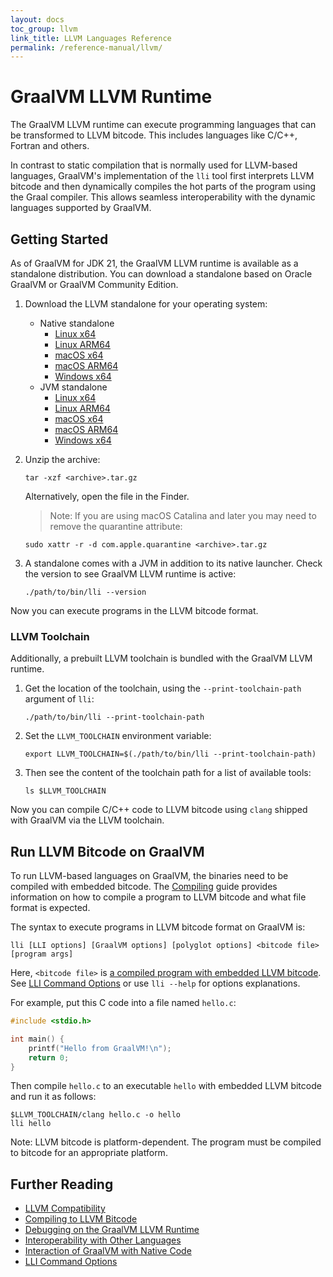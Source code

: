 ```yaml
---
layout: docs
toc_group: llvm
link_title: LLVM Languages Reference
permalink: /reference-manual/llvm/
---
```

# GraalVM LLVM Runtime

The GraalVM LLVM runtime can execute programming languages that can be transformed to LLVM bitcode.
This includes languages like C/C++, Fortran and others.

In contrast to static compilation that is normally used for LLVM-based languages, GraalVM's implementation of the `lli` tool first interprets LLVM bitcode and then dynamically compiles the hot parts of the program using the Graal compiler.
This allows seamless interoperability with the dynamic languages supported by GraalVM.

## Getting Started

As of GraalVM for JDK 21, the GraalVM LLVM runtime is available as a standalone distribution. 
You can download a standalone based on Oracle GraalVM or GraalVM Community Edition. 

1. Download the LLVM standalone for your operating system:
   - Native standalone
      * [Linux x64](https://gds.oracle.com/api/20220101/artifacts/05013E46CB6993C6E0631818000A2314/content)
      * [Linux ARM64](https://gds.oracle.com/api/20220101/artifacts/04F488A0621A4081E0631818000A781E/content)
      * [macOS x64](https://gds.oracle.com/api/20220101/artifacts/04F488A0621F4081E0631818000A781E/content)
      * [macOS ARM64](https://gds.oracle.com/api/20220101/artifacts/04F488A062244081E0631818000A781E/content)
      * [Windows x64](https://gds.oracle.com/api/20220101/artifacts/04F488A062294081E0631818000A781E/content)
   - JVM standalone
      * [Linux x64](https://gds.oracle.com/api/20220101/artifacts/04F488A0622E4081E0631818000A781E/content)
      * [Linux ARM64](https://gds.oracle.com/api/20220101/artifacts/05013E46CB5D93C6E0631818000A2314/content)
      * [macOS x64](https://gds.oracle.com/api/20220101/artifacts/04F488A062384081E0631818000A781E/content)
      * [macOS ARM64](https://gds.oracle.com/api/20220101/artifacts/04F488A0623D4081E0631818000A781E/content)
      * [Windows x64](https://gds.oracle.com/api/20220101/artifacts/04F556B005683A58E0631818000A322D/content)

2. Unzip the archive:
   ```shell
   tar -xzf <archive>.tar.gz
   ```
   Alternatively, open the file in the Finder.
   > Note: If you are using macOS Catalina and later you may need to remove the quarantine attribute:
    ```shell
    sudo xattr -r -d com.apple.quarantine <archive>.tar.gz
    ```

3. A standalone comes with a JVM in addition to its native launcher. Check the version to see GraalVM LLVM runtime is active:
    ```shell
    ./path/to/bin/lli --version
    ```

Now you can execute programs in the LLVM bitcode format.

### LLVM Toolchain

Additionally, a prebuilt LLVM toolchain is bundled with the GraalVM LLVM runtime.

1. Get the location of the toolchain, using the `--print-toolchain-path` argument of `lli`:
    ```shell
    ./path/to/bin/lli --print-toolchain-path
    ```

2. Set the `LLVM_TOOLCHAIN` environment variable: 
    ```shell
    export LLVM_TOOLCHAIN=$(./path/to/bin/lli --print-toolchain-path)
    ```

3. Then see the content of the toolchain path for a list of available tools:
    ```shell
    ls $LLVM_TOOLCHAIN
    ```

Now you can compile C/C++ code to LLVM bitcode using `clang` shipped with GraalVM via the LLVM toolchain.

## Run LLVM Bitcode on GraalVM

To run LLVM-based languages on GraalVM, the binaries need to be compiled with embedded bitcode.
The [Compiling](Compiling.md) guide provides information on how to compile a program to LLVM bitcode and what file format is expected.

The syntax to execute programs in LLVM bitcode format on GraalVM is:
```shell
lli [LLI options] [GraalVM options] [polyglot options] <bitcode file> [program args]
```

Here, `<bitcode file>` is [a compiled program with embedded LLVM bitcode](Compiling.md).
See [LLI Command Options](Options.md) or use `lli --help` for options explanations.

For example, put this C code into a file named `hello.c`:
```c
#include <stdio.h>

int main() {
    printf("Hello from GraalVM!\n");
    return 0;
}
```

Then compile `hello.c` to an executable `hello` with embedded LLVM bitcode and run it as follows:
```shell
$LLVM_TOOLCHAIN/clang hello.c -o hello
lli hello
```

Note: LLVM bitcode is platform-dependent.
The program must be compiled to bitcode for an appropriate platform.

## Further Reading

- [LLVM Compatibility](Compatibility.md)
- [Compiling to LLVM Bitcode](Compiling.md)
- [Debugging on the GraalVM LLVM Runtime](Debugging.md)
- [Interoperability with Other Languages](Interoperability.md)
- [Interaction of GraalVM with Native Code](NativeExecution.md)
- [LLI Command Options](Options.md)